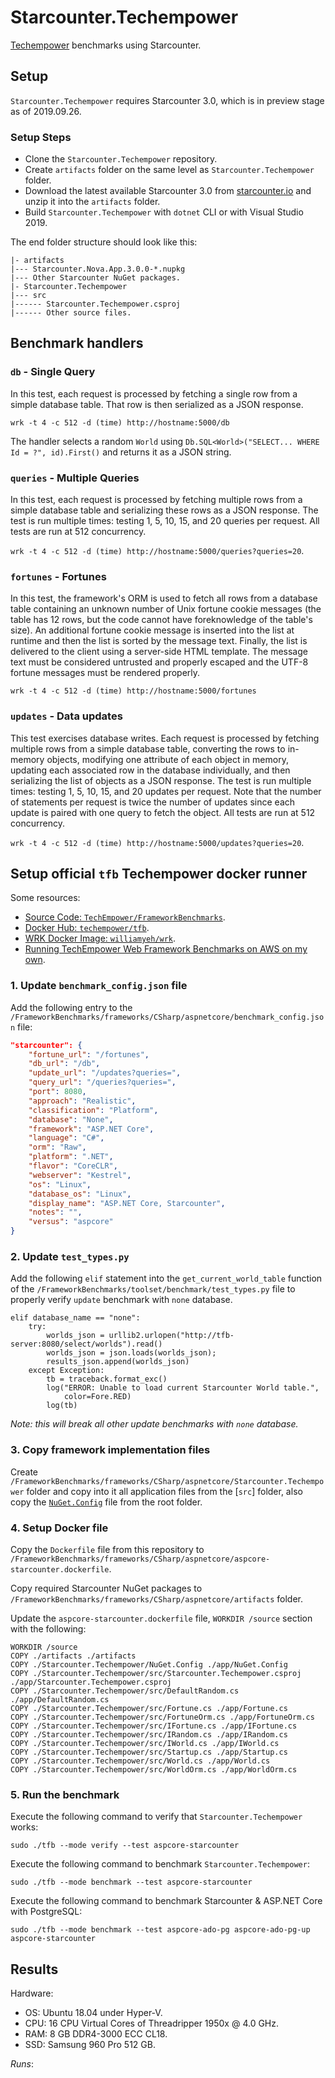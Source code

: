 # Starcounter.Techempower

[Techempower](https://www.techempower.com/benchmarks/) benchmarks using Starcounter.

## Setup

`Starcounter.Techempower` requires Starcounter 3.0, which is in preview stage as of 2019.09.26.

### Setup Steps

- Clone the `Starcounter.Techempower` repository.
- Create `artifacts` folder on the same level as `Starcounter.Techempower` folder.
- Download the latest available Starcounter 3.0 from [starcounter.io](https://starcounter.io/download/) and unzip it into the `artifacts` folder.
- Build `Starcounter.Techempower` with `dotnet` CLI or with Visual Studio 2019.

The end folder structure should look like this:

```
|- artifacts
|--- Starcounter.Nova.App.3.0.0-*.nupkg
|--- Other Starcounter NuGet packages.
|- Starcounter.Techempower
|--- src
|------ Starcounter.Techempower.csproj
|------ Other source files.
```

## Benchmark handlers

### `db` - Single Query

In this test, each request is processed by fetching a single row from a simple database table. That row is then serialized as a JSON response.

`wrk -t 4 -c 512 -d (time) http://hostname:5000/db`

The handler selects a random `World` using `Db.SQL<World>("SELECT... WHERE Id = ?", id).First()` and returns it as a JSON string.

### `queries` - Multiple Queries

In this test, each request is processed by fetching multiple rows from a simple database table and serializing these rows as a JSON response. The test is run multiple times: testing 1, 5, 10, 15, and 20 queries per request. All tests are run at 512 concurrency.

 `wrk -t 4 -c 512 -d (time) http://hostname:5000/queries?queries=20`.

### `fortunes` - Fortunes

In this test, the framework's ORM is used to fetch all rows from a database table containing an unknown number of Unix fortune cookie messages (the table has 12 rows, but the code cannot have foreknowledge of the table's size).
An additional fortune cookie message is inserted into the list at runtime and then the list is sorted by the message text. Finally, the list is delivered to the client using a server-side HTML template.
The message text must be considered untrusted and properly escaped and the UTF-8 fortune messages must be rendered properly.

`wrk -t 4 -c 512 -d (time) http://hostname:5000/fortunes`

### `updates` - Data updates

This test exercises database writes.
Each request is processed by fetching multiple rows from a simple database table, converting the rows to in-memory objects, modifying one attribute of each object in memory, updating each associated row in the database individually,
and then serializing the list of objects as a JSON response. The test is run multiple times: testing 1, 5, 10, 15, and 20 updates per request.
Note that the number of statements per request is twice the number of updates since each update is paired with one query to fetch the object. All tests are run at 512 concurrency.

 `wrk -t 4 -c 512 -d (time) http://hostname:5000/updates?queries=20`.

## Setup official `tfb` Techempower docker runner

Some resources:

- [Source Code: `TechEmpower/FrameworkBenchmarks`](https://github.com/TechEmpower/FrameworkBenchmarks).
- [Docker Hub: `techempower/tfb`](https://hub.docker.com/r/techempower/tfb).
- [WRK Docker Image: `williamyeh/wrk`](https://hub.docker.com/r/williamyeh/wrk).
- [Running TechEmpower Web Framework Benchmarks on AWS on my own](https://richardimaoka.github.io/blog/techempower-on-aws/).

### 1. Update `benchmark_config.json` file

Add the following entry to the `/FrameworkBenchmarks/frameworks/CSharp/aspnetcore/benchmark_config.json` file:

```json
"starcounter": {
    "fortune_url": "/fortunes",
    "db_url": "/db",
    "update_url": "/updates?queries=",
    "query_url": "/queries?queries=",
    "port": 8080,
    "approach": "Realistic",
    "classification": "Platform",
    "database": "None",
    "framework": "ASP.NET Core",
    "language": "C#",
    "orm": "Raw",
    "platform": ".NET",
    "flavor": "CoreCLR",
    "webserver": "Kestrel",
    "os": "Linux",
    "database_os": "Linux",
    "display_name": "ASP.NET Core, Starcounter",
    "notes": "",
    "versus": "aspcore"
}
```

### 2. Update `test_types.py`

Add the following `elif` statement into the `get_current_world_table` function of the `/FrameworkBenchmarks/toolset/benchmark/test_types.py` file to properly verify `update` benchmark with `none` database.

```
elif database_name == "none":
	try:
		worlds_json = urllib2.urlopen("http://tfb-server:8080/select/worlds").read()
		worlds_json = json.loads(worlds_json);
		results_json.append(worlds_json)
	except Exception:
		tb = traceback.format_exc()
		log("ERROR: Unable to load current Starcounter World table.",
			color=Fore.RED)
		log(tb)
```

*Note: this will break all other update benchmarks with `none` database.*

### 3. Copy framework implementation files

Create `/FrameworkBenchmarks/frameworks/CSharp/aspnetcore/Starcounter.Techempower` folder and copy into it all application files from the [`src`] folder,
also copy the [`NuGet.Config`](NuGet.Config) file from the root folder.

### 4. Setup Docker file

Copy the `Dockerfile` file from this repository to `/FrameworkBenchmarks/frameworks/CSharp/aspnetcore/aspcore-starcounter.dockerfile`.

Copy required Starcounter NuGet packages to `/FrameworkBenchmarks/frameworks/CSharp/aspnetcore/artifacts` folder.

Update the `aspcore-starcounter.dockerfile` file, `WORKDIR /source` section with the following:

```
WORKDIR /source
COPY ./artifacts ./artifacts
COPY ./Starcounter.Techempower/NuGet.Config ./app/NuGet.Config
COPY ./Starcounter.Techempower/src/Starcounter.Techempower.csproj ./app/Starcounter.Techempower.csproj
COPY ./Starcounter.Techempower/src/DefaultRandom.cs ./app/DefaultRandom.cs
COPY ./Starcounter.Techempower/src/Fortune.cs ./app/Fortune.cs
COPY ./Starcounter.Techempower/src/FortuneOrm.cs ./app/FortuneOrm.cs
COPY ./Starcounter.Techempower/src/IFortune.cs ./app/IFortune.cs
COPY ./Starcounter.Techempower/src/IRandom.cs ./app/IRandom.cs
COPY ./Starcounter.Techempower/src/IWorld.cs ./app/IWorld.cs
COPY ./Starcounter.Techempower/src/Startup.cs ./app/Startup.cs
COPY ./Starcounter.Techempower/src/World.cs ./app/World.cs
COPY ./Starcounter.Techempower/src/WorldOrm.cs ./app/WorldOrm.cs
```

### 5. Run the benchmark

Execute the following command to verify that `Starcounter.Techempower` works:

```
sudo ./tfb --mode verify --test aspcore-starcounter
```

Execute the following command to benchmark `Starcounter.Techempower`:

```
sudo ./tfb --mode benchmark --test aspcore-starcounter
```

Execute the following command to benchmark Starcounter & ASP.NET Core with PostgreSQL:

```
sudo ./tfb --mode benchmark --test aspcore-ado-pg aspcore-ado-pg-up aspcore-starcounter
```

## Results

Hardware:

- OS: Ubuntu 18.04 under Hyper-V.
- CPU: 16 CPU Virtual Cores of Threadripper 1950x @ 4.0 GHz.
- RAM: 8 GB DDR4-3000 ECC CL18.
- SSD: Samsung 960 Pro 512 GB.

*Runs*:
